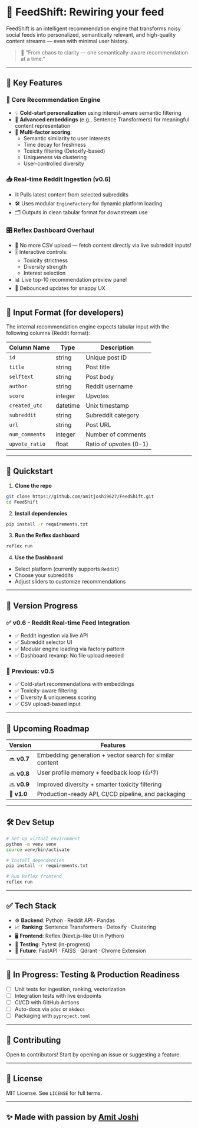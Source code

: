 # 🧠 FeedShift: Rewiring your feed

FeedShift is an intelligent recommendation engine that transforms noisy social feeds into personalized, semantically relevant, and high-quality content streams — even with minimal user history.

> 🚀 "From chaos to clarity — one semantically-aware recommendation at a time."

---

## 🔧 Key Features

### 🧠 Core Recommendation Engine
- 💡 **Cold-start personalization** using interest-aware semantic filtering
- 🧬 **Advanced embeddings** (e.g., Sentence Transformers) for meaningful content representation
- 🎯 **Multi-factor scoring**:
  - Semantic similarity to user interests
  - Time decay for freshness
  - Toxicity filtering (Detoxify-based)
  - Uniqueness via clustering
  - User-controlled diversity

### 📥 Real-time Reddit Ingestion (v0.6)
- ⛓️ Pulls latest content from selected subreddits
- 🛠️ Uses modular `EngineFactory` for dynamic platform loading
- 🗂️ Outputs in clean tabular format for downstream use

### 🎛️ Reflex Dashboard Overhaul
- 🧭 No more CSV upload — fetch content directly via live subreddit inputs!
- 🎚️ Interactive controls:
  - Toxicity strictness
  - Diversity strength
  - Interest selection
- 📊 Live top-10 recommendation preview panel
- 💨 Debounced updates for snappy UX

---

## 📁 Input Format (for developers)

The internal recommendation engine expects tabular input with the following columns (Reddit format):

| Column Name    | Type      | Description                        |
|----------------|-----------|------------------------------------|
| `id`           | string    | Unique post ID                     |
| `title`        | string    | Post title                         |
| `selftext`     | string    | Post body                          |
| `author`       | string    | Reddit username                    |
| `score`        | integer   | Upvotes                            |
| `created_utc`  | datetime  | Unix timestamp                     |
| `subreddit`    | string    | Subreddit category                 |
| `url`          | string    | Post URL                           |
| `num_comments` | integer   | Number of comments                 |
| `upvote_ratio` | float     | Ratio of upvotes (0-1)             |

---

## 🚀 Quickstart

1. **Clone the repo**
```bash
git clone https://github.com/amitjoshi9627/FeedShift.git
cd FeedShift
````

2. **Install dependencies**

```bash
pip install -r requirements.txt
```

3. **Run the Reflex dashboard**

```bash
reflex run
```

4. **Use the Dashboard**

* Select platform (currently supports `Reddit`)
* Choose your subreddits
* Adjust sliders to customize recommendations

---

## 🧪 Version Progress

### ✅ **v0.6 - Reddit Real-time Feed Integration**

* ✅ Reddit ingestion via live API
* ✅ Subreddit selector UI
* ✅ Modular engine loading via factory pattern
* ✅ Dashboard revamp: No file upload needed

### 🧩 Previous: v0.5

* ✅ Cold-start recommendations with embeddings
* ✅ Toxicity-aware filtering
* ✅ Diversity & uniqueness scoring
* ✅ CSV upload-based input

---

## 📅 Upcoming Roadmap

| Version     | Features                                                 |
| ----------- | -------------------------------------------------------- |
| 🔜 **v0.7** | Embedding generation + vector search for similar content |
| 🔜 **v0.8** | User profile memory + feedback loop (👍👎)               |
| 🔜 **v0.9** | Improved diversity + smarter toxicity filtering          |
| 🚀 **v1.0** | Production-ready API, CI/CD pipeline, and packaging      |

---

## 🛠️ Dev Setup

```bash
# Set up virtual environment
python -m venv venv
source venv/bin/activate

# Install dependencies
pip install -r requirements.txt

# Run Reflex frontend
reflex run
```

---

## ✅ Tech Stack

* ⚙️ **Backend**: Python · Reddit API · Pandas
* 📈 **Ranking**: Sentence Transformers · Detoxify · Clustering
* 🖥️ **Frontend**: Reflex (Next.js-like UI in Python)
* 🧪 **Testing**: Pytest (in-progress)
* 🚀 **Future**: FastAPI · FAISS · Qdrant · Chrome Extension

---

## 🧪 In Progress: Testing & Production Readiness

* [ ] Unit tests for ingestion, ranking, vectorization
* [ ] Integration tests with live endpoints
* [ ] CI/CD with GitHub Actions
* [ ] Auto-docs via `pdoc` or `mkdocs`
* [ ] Packaging with `pyproject.toml`

---

## 🤝 Contributing

Open to contributors! Start by opening an issue or suggesting a feature.

---

## 📜 License

MIT License. See `LICENSE` for full terms.

---

## ✨ Made with passion by [Amit Joshi](https://github.com/amitjoshi9627)

